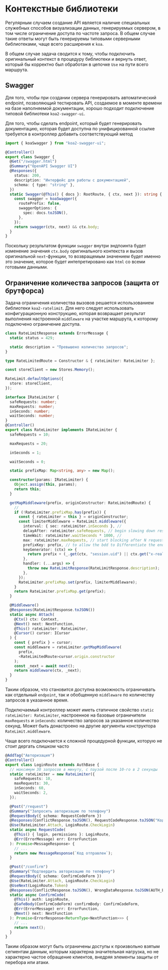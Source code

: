 # Контекстные библиотеки

Регулярным случаем создание API является наличие специальных служебных способов визуализации
данных, генерируемых сервером, в том числе ограничение доступа по частоте запроса. В общем случае
такие ответы могут быть генерируемы типовыми серверными библиотеками, чаще всего расширения к
`koa`.

В общем случае задача сводится к тому, чтобы подключить оригинальный контекст в процедуру библиотеки
и вернуть ответ, который бы корректно был обработан в цепочке `Use` на пути всего маршрута.

## Swagger

Для того, чтобы при создании сервера генерировать автоматический endpoint, позволяющий тестировать API,
создаемое в моменте времени на базе наполняемой документации, хорошо подходит подключение типовой
библиотеки `koa2-swagger-ui`.

Для того, чтобы сделать endpoint, который будет генерировать документацию, которая будет доступна по
унифицированной ссылке требуется в контроллер добавить соответствующий метод

```ts
import { koaSwagger } from "koa2-swagger-ui";

@Controller()
export class Swagger {
  @Get("/swagger.html")
  @Summary("OpenAPI Swagger UI")
  @Responses({
    status: 200,
    description: "Интерфейс для работы с документацией",
    schema: { type: "string" },
  })
  static Swagger(@This() { docs }: RootRoute, { ctx, next }): string {
    const swagger = koaSwagger({
      routePrefix: false,
      swaggerOptions: {
        spec: docs.toJSON(),
      },
    });
    return swagger(ctx, next) && ctx.body;
  }
}
```

Поскольку результатом функции `swagger` внутри эндпоинта будет изменение значения `ctx.body` оригинального контекста
и вызов оригинальной `next`-функции, то возвращемым значением будет именно это значение, которое будет интепретировано
как `html` со всеми готовыми данными.

## Ограничение количества запросов (защита от брутфорса)

Задача ограничения количества вызовов решается использованием библиотеки `koa2-ratelimit`. Для него следует
использовать конфигурационную конструкцию, которая возвращает результат выполнения настроенной `middleware`
на участке маршрута, к которому подключено ограничение доступа.

```ts
class RateLimitResponse extends ErrorMessage {
  static status = 429;

  static description = "Превышено количество запросов";
}

type RateLimitedRoute = Constructor & { rateLimiter: RateLimiter };

const storeClient = new Stores.Memory();

RateLimit.defaultOptions({
  store: storeClient,
});

interface IRateLimiter {
  safeRequests: number;
  maxRequests: number;
  inSeconds: number;
  waitSeconds: number;
}
@Controller()
export class RateLimiter implements IRateLimiter {
  safeRequests = 10;

  maxRequests = 20;

  inSeconds = 1;

  waitSeconds = 0;

  static prefixMap: Map<string, any> = new Map();

  constructor(params: IRateLimiter) {
    Object.assign(this, params);
    return this;
  }

  getMapMiddleware(prefix, originConstructor: RateLimitedRoute) {
    //
    if (!RateLimiter.prefixMap.has(prefix)) {
      const { rateLimiter = this } = originConstructor;
      const limiterMiddleware = RateLimit.middleware({
        interval: { sec: rateLimiter.inSeconds }, //
        delayAfter: rateLimiter.safeRequests, // begin slowing down responses after the first request
        timeWait: rateLimiter.waitSeconds * 1000, //
        max: rateLimiter.maxRequests, // start blocking after N requests
        prefixKey: prefix, // to allow the bdd to Differentiate the endpoint
        keyGenerator: (ctx) => {
          return prefix + (_.get(ctx, "session.uid") || ctx.get("x-real-ip") || ctx.ip);
        },
        handler: (...args) => {
          throw new RateLimitResponse(RateLimitResponse.description);
        },
      });
      RateLimiter.prefixMap.set(prefix, limiterMiddleware);
    }
    return RateLimiter.prefixMap.get(prefix);
  }

  @Middleware()
  @Responses(RateLimitResponse.toJSON())
  static async Attach(
    @Ctx() ctx: Context,
    @Next() next: NextFunction,
    @This() rateLimiter: RateLimiter,
    @Cursor() cursor: ICursor
  ) {
    const { prefix } = cursor;
    const middleware = rateLimiter.getMapMiddleware(
      prefix,
      <RateLimitedRoute>cursor.origin.constructor
    );
    const _next = await next();
    return middleware(ctx, _next);
  }
}
```

Таким образом, что становится доступна возможность ограничивать как отдельный `endpoint`, так и
обобщенную `middleware` по количеству запросов в указанное время.

Подключаемый контроллер может иметь статичное свойство `static rateLimiter: RateLimiter`, настроенное на
базовые ограничители `maxRequests` и `inSeconds`: количество запросов за указанное количество секунд.
Может быть донастроено на другие аргументы конструктора `RateLimit.middleware`.

Чаще всего подключается к сложной процедурной функции, которую не стоит дергать слишком часто

```ts
@AddTag("Авторизация")
@Controller()
export class LoginRoute extends AuthBase {
  // максимум 30 запросов в минуту, c паузой после 10-го в 2 секунды
  static rateLimiter = new RateLimiter({
    safeRequests: 10,
    maxRequests: 30,
    inSeconds: 60,
    waitSeconds: 2,
  });

  @Post("/request")
  @Summary("Запросить авторизацию по телефону")
  @RequestBody({ schema: RequestCodeForm })
  @Responses(ConflictResponse.toJSON(), RequestCodeResponse.toJSON("Код отправлен"))
  @Use(RateLimiter.Attach, LoginRoute.CheckLogin)
  static async RequestCode(
    @This() { login, permissions }: LoginRoute,
    @Err(ErrorMessage) err: ErrorFunction
  ): Promise<MessageResponse> {
    // ...
    return new MessageResponse(`Код отправлен`);
  }

  @Post("/confirm")
  @Summary("Подтвердить авторизацию по телефону")
  @RequestBody({ schema: ConfirmCodeForm })
  @Use(RateLimiter.Attach, LoginRoute.CheckLogin)
  @UseNext(LoginRoute.Token)
  @Responses(ConflictResponse.toJSON(), WrongDataResponse.toJSON(AUTH_LOGIN_WRONG_CONFIRM_CODE))
  static async ConfirmCode(
    @This() auth: LoginRoute,
    @SafeBody(ConfirmCodeForm) confirmBody: ConfirmCodeForm,
    @Err(ErrorMessage) err: ErrorFunction,
    @Next() next: NextFunction
  ): Promise<ErrorResponse<ReturnType<NextFunction>>> {
    // ...
    return next();
  }
}
```

Таким образом могут быть ограничены доступы к произвольно взятым сегментам данным, которым характерна значительная
нагрузка, но не характерно частое обращение клиентов, внедряя элементы защиты от перебора или атаки.
